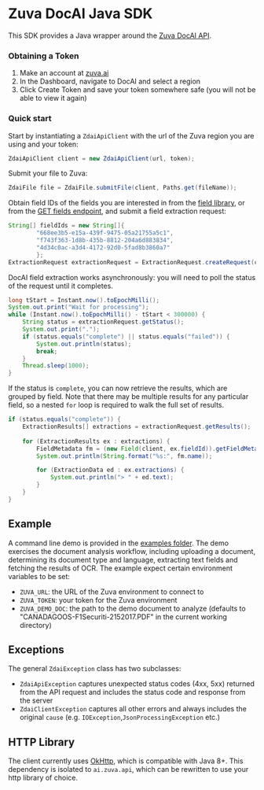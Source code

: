 # Zuva DocAI Java SDK

This SDK provides a Java wrapper around the [Zuva DocAI API](https://zuva.ai/documentation/api-reference/).

### Obtaining a Token

1. Make an account at [zuva.ai](https://zuva.ai/)
2. In the Dashboard, navigate to DocAI and select a region
3. Click Create Token and save your token somewhere safe (you will not be able to view it again)

### Quick start

Start by instantiating a `ZdaiApiClient` with the url of the Zuva region you are using and your token:

```java
ZdaiApiClient client = new ZdaiApiClient(url, token);
```

Submit your file to Zuva:

```java
ZdaiFile file = ZdaiFile.submitFile(client, Paths.get(fileName));
```

Obtain field IDs of the fields you are interested in from the [field library](https://docai.zuva.ai/field-library),
or from the [GET fields endpoint](https://zuva.ai/documentation/api-reference/fields/get-fields/), and submit
a field extraction request:

```java
String[] fieldIds = new String[]{
        "668ee3b5-e15a-439f-9475-05a21755a5c1",
        "f743f363-1d8b-435b-8812-204a6d883834",
        "4d34c0ac-a3d4-4172-92d0-5fad8b3860a7"
        };
ExtractionRequest extractionRequest = ExtractionRequest.createRequest(client, file, fieldIds);
```

DocAI field extraction works asynchronously: you will need to poll the status of the request until it completes.

```java
long tStart = Instant.now().toEpochMilli();
System.out.print("Wait for processing");
while (Instant.now().toEpochMilli() - tStart < 300000) {
    String status = extractionRequest.getStatus();
    System.out.print(".");
    if (status.equals("complete") || status.equals("failed")) {
        System.out.println(status);
        break;
    }
    Thread.sleep(1000);
}
```

If the status is `complete`, you can now retrieve the results, which are grouped by field. Note
that there may be multiple results for any particular field, so a nested `for` loop is required to walk
the full set of results.

```java
if (status.equals("complete")) {
    ExtractionResults[] extractions = extractionRequest.getResults();
    
    for (ExtractionResults ex : extractions) {
        FieldMetadata fm = (new Field(client, ex.fieldId)).getFieldMetadata();
        System.out.println(String.format("%s:", fm.name));

        for (ExtractionData ed : ex.extractions) {
            System.out.println("> " + ed.text);
        }
    }
}
```

## Example

A command line demo is provided in the [examples folder](src/main/java/ai/zuva/example). The demo exercises 
the document analysis workflow, including uploading a document, determining its document type and language, extracting text fields
and fetching the results of OCR. The example expect certain environment variables to be set:

- `ZUVA_URL`: the URL of the Zuva environment to connect to
- `ZUVA_TOKEN`: your token for the Zuva environment
- `ZUVA_DEMO_DOC`: the path to the demo document to analyze (defaults to "CANADAGOOS-F1Securiti-2152017.PDF" in the current working directory)

## Exceptions

The general `ZdaiException` class has two subclasses:
- `ZdaiApiException` captures unexpected status codes (4xx, 5xx) returned from the API request and includes
the status code and response from the server
- `ZdaiClientException` captures all other errors and always includes the original `cause` (e.g. `IOException`,`JsonProcessingException` etc.)

## HTTP Library

The client currently uses [OkHttp](https://square.github.io/okhttp/), which is compatible with Java 8+. This dependency is 
isolated to `ai.zuva.api`, which can be rewritten to use your http library of choice.
